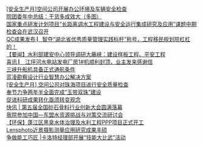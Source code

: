   
[[安全生产月]空间公司开展办公环境及车辆安全检查](http://www.dianyue.me/archives/587/5mlrx3g1017mwv7o/)  
[院团委年中总结：干货多成效大（多图）](http://www.dianyue.me/archives/927/cpksf0s57vp82xay/)  
[国家重点研发计划项目“长距离调水工程建设与安全运行集成研究及应用”课题中期检查会在武汉召开](http://www.dianyue.me/archives/945/klsg0ykfr2uvspux/)  
[QC成果发布 ▏智夺“湖北省优秀质量管理实践标杆”称号，工程移民规划院杠杠的！](http://www.dianyue.me/archives/905/klsg0ykfr2uvspux/)  
[【要闻】水利部建安中心领导调研大藤峡：建设样板工程、平安工程](http://www.dianyue.me/archives/937/hi8xnkdnyte9cn6k/)  
[喜讯 ▏ 江坪河水电站发电厂房1#机顺利封顶，业主发来感谢信](http://www.dianyue.me/archives/905/dv52suxxod3d3igg/)  
[三峡升船机具备正式通航条件](http://www.dianyue.me/archives/912/xpxbv1cy1pmoupp0/)  
[蓝凌勘察设计行业智慧办公解决方案](http://www.dianyue.me/archives/168/u3pht6sc2m2tn25m/)  
[[安全生产月] 空间公司对珠海项目进行安全质量检查](http://www.dianyue.me/archives/587/58jn1vyt29rnrylu/)  
[奉节力争两年半全面完成“玉带双珠”建设](http://www.dianyue.me/archives/528/0wjduzrobdvkx52l/)  
[促进科研成果转化亟须转变观念](http://www.dianyue.me/archives/912/9sxw29csmcu5vljn/)  
[快讯 | 第五届全国砂石骨料行业创新大会圆满落幕](http://www.dianyue.me/archives/861/kc8kpg9cgtijumq9/)  
[我院参加中国—东盟水资源挑战与对策交流研讨会](http://www.dianyue.me/archives/098/vyzejqm9kxs2rot8/)  
[【环保】蓬江区黑臭水体治理及水利工程PPP项目正式开工](http://www.dianyue.me/archives/613/xhcuwstoycv04f48/)  
[Lensphoto近景摄影测量应用研究成果丰硕](http://www.dianyue.me/archives/876/g9unjpmjqgpjl5mr/)  
[争做能工巧匠 |卡洛特经理部开展“技能大比武”活动](http://www.dianyue.me/archives/834/fydox7ygo0w9jx92/)